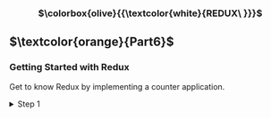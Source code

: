 <h3 align="center"> $\colorbox{olive}{{\textcolor{white}{REDUX\ }}}$
</h3>

## $\textcolor{orange}{Part6}$

### Getting Started with Redux

<p>
Get to know Redux by implementing a counter application.
</p>

<details>
<summary>
Step 1  </summary>

```
  "npx create-react-app counterapp"
```

and

```
"npm install redux"
```

</details>
